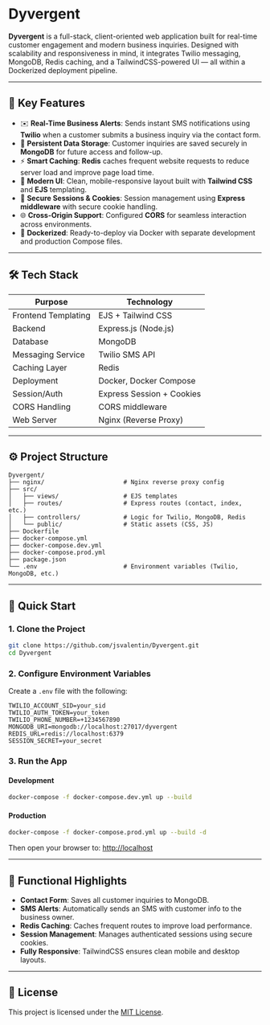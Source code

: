 # Dyvergent

**Dyvergent** is a full-stack, client-oriented web application built for real-time customer engagement and modern business inquiries. Designed with scalability and responsiveness in mind, it integrates Twilio messaging, MongoDB, Redis caching, and a TailwindCSS-powered UI — all within a Dockerized deployment pipeline.

---

## 🧩 Key Features

- ✉️ **Real-Time Business Alerts**: Sends instant SMS notifications using **Twilio** when a customer submits a business inquiry via the contact form.
- 🧠 **Persistent Data Storage**: Customer inquiries are saved securely in **MongoDB** for future access and follow-up.
- ⚡ **Smart Caching**: **Redis** caches frequent website requests to reduce server load and improve page load time.
- 🎨 **Modern UI**: Clean, mobile-responsive layout built with **Tailwind CSS** and **EJS** templating.
- 🍪 **Secure Sessions & Cookies**: Session management using **Express middleware** with secure cookie handling.
- 🌐 **Cross-Origin Support**: Configured **CORS** for seamless interaction across environments.
- 🐳 **Dockerized**: Ready-to-deploy via Docker with separate development and production Compose files.

---

## 🛠️ Tech Stack

| Purpose             | Technology             |
|---------------------|------------------------|
| Frontend Templating | EJS + Tailwind CSS     |
| Backend             | Express.js (Node.js)   |
| Database            | MongoDB                |
| Messaging Service   | Twilio SMS API         |
| Caching Layer       | Redis                  |
| Deployment          | Docker, Docker Compose |
| Session/Auth        | Express Session + Cookies |
| CORS Handling       | CORS middleware        |
| Web Server          | Nginx (Reverse Proxy)  |

---

## ⚙️ Project Structure

```
Dyvergent/
├── nginx/                      # Nginx reverse proxy config
├── src/
│   ├── views/                  # EJS templates
│   ├── routes/                 # Express routes (contact, index, etc.)
│   ├── controllers/            # Logic for Twilio, MongoDB, Redis
│   └── public/                 # Static assets (CSS, JS)
├── Dockerfile
├── docker-compose.yml
├── docker-compose.dev.yml
├── docker-compose.prod.yml
├── package.json
└── .env                        # Environment variables (Twilio, MongoDB, etc.)
```

---

## 🚀 Quick Start

### 1. Clone the Project

```bash
git clone https://github.com/jsvalentin/Dyvergent.git
cd Dyvergent
```

### 2. Configure Environment Variables

Create a `.env` file with the following:

```env
TWILIO_ACCOUNT_SID=your_sid
TWILIO_AUTH_TOKEN=your_token
TWILIO_PHONE_NUMBER=+1234567890
MONGODB_URI=mongodb://localhost:27017/dyvergent
REDIS_URL=redis://localhost:6379
SESSION_SECRET=your_secret
```

### 3. Run the App

#### Development

```bash
docker-compose -f docker-compose.dev.yml up --build
```

#### Production

```bash
docker-compose -f docker-compose.prod.yml up --build -d
```

Then open your browser to: [http://localhost](http://localhost)

---

## 🧪 Functional Highlights

- **Contact Form**: Saves all customer inquiries to MongoDB.
- **SMS Alerts**: Automatically sends an SMS with customer info to the business owner.
- **Redis Caching**: Caches frequent routes to improve load performance.
- **Session Management**: Manages authenticated sessions using secure cookies.
- **Fully Responsive**: TailwindCSS ensures clean mobile and desktop layouts.

---

## 📄 License

This project is licensed under the [MIT License](LICENSE).
